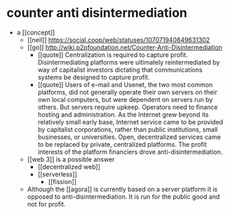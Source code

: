 # counter anti disintermediation

- a [[concept]]
  - [[neil]] https://social.coop/web/statuses/107071940849631302
  - [[go]] http://wiki.p2pfoundation.net/Counter-Anti-Disintermediation
    - [[quote]] Centralization is required to capture profit. Disintermediating platforms were ultimately reintermediated by way of capitalist investors dictating that communications systems be designed to capture profit.
    - [[quote]] Users of e-mail and Usenet, the two most common platforms, did not generally operate their own servers on their own local computers, but were dependent on servers run by others. But servers require upkeep. Operators need to finance hosting and administration. As the Internet grew beyond its relatively small early base, Internet service came to be provided by capitalist corporations, rather than public institutions, small businesses, or universities. Open, decentralized services came to be replaced by private, centralized platforms. The profit interests of the platform financiers drove anti-disintermediation. 
  - [[web 3]] is a possible answer
    - [[decentralized web]]
    - [[serverless]]
      - [[fission]]
  - Although the [[agora]] is currently based on a server platform it is opposed to anti-disintermediation. It is run for the public good and not for profit.

